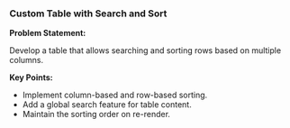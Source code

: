 ### **Custom Table with Search and Sort**

**Problem Statement:**

Develop a table that allows searching and sorting rows based on multiple columns.

**Key Points:**

- Implement column-based and row-based sorting.
- Add a global search feature for table content.
- Maintain the sorting order on re-render.